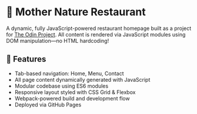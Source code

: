 # 🌿 Mother Nature Restaurant

A dynamic, fully JavaScript-powered restaurant homepage built as a project for [The Odin Project](https://www.theodinproject.com). All content is rendered via JavaScript modules using DOM manipulation—no HTML hardcoding!

## 🚧 Features

- Tab-based navigation: Home, Menu, Contact
- All page content dynamically generated with JavaScript
- Modular codebase using ES6 modules
- Responsive layout styled with CSS Grid & Flexbox
- Webpack-powered build and development flow
- Deployed via GitHub Pages

